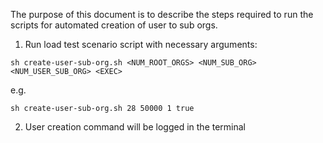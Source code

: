 The purpose of this document is to describe the steps required to run the scripts for automated creation of user to sub orgs.

1. Run load test scenario script with necessary arguments:

```
sh create-user-sub-org.sh <NUM_ROOT_ORGS> <NUM_SUB_ORG> <NUM_USER_SUB_ORG> <EXEC>
```

e.g.
```
sh create-user-sub-org.sh 28 50000 1 true
```
2. User creation command will be logged in the terminal
